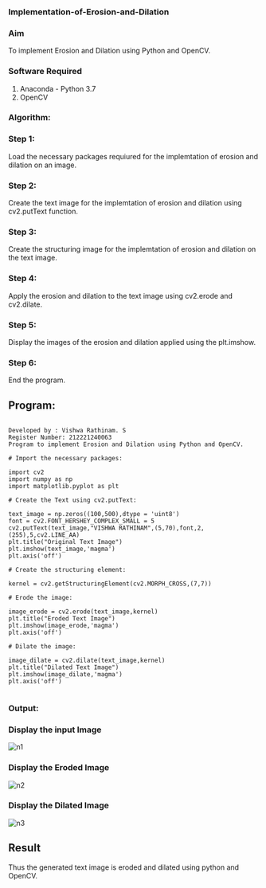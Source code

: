 ### Implementation-of-Erosion-and-Dilation
### Aim
To implement Erosion and Dilation using Python and OpenCV.
### Software Required
1. Anaconda - Python 3.7
2. OpenCV
### Algorithm:
### Step 1:
Load the necessary packages requiured for the implemtation of erosion and dilation on an image.

### Step 2:
Create the text image for the implemtation of erosion and dilation using cv2.putText function.

### Step 3:
Create the structuring image for the implemtation of erosion and dilation on the text image.

### Step 4:
Apply the erosion and dilation to the text image using cv2.erode and cv2.dilate.

### Step 5:
Display the images of the erosion and dilation applied using the plt.imshow.

### Step 6:
End the program.
 
## Program:
```

Developed by : Vishwa Rathinam. S
Register Number: 212221240063
Program to implement Erosion and Dilation using Python and OpenCV.

```

```
# Import the necessary packages:

import cv2
import numpy as np
import matplotlib.pyplot as plt
```


```
# Create the Text using cv2.putText:

text_image = np.zeros((100,500),dtype = 'uint8')
font = cv2.FONT_HERSHEY_COMPLEX_SMALL = 5
cv2.putText(text_image,"VISHWA RATHINAM",(5,70),font,2,(255),5,cv2.LINE_AA)
plt.title("Original Text Image")
plt.imshow(text_image,'magma')
plt.axis('off')
```

```
# Create the structuring element:

kernel = cv2.getStructuringElement(cv2.MORPH_CROSS,(7,7))
```

```
# Erode the image:

image_erode = cv2.erode(text_image,kernel)
plt.title("Eroded Text Image")
plt.imshow(image_erode,'magma')
plt.axis('off')
```

```
# Dilate the image:

image_dilate = cv2.dilate(text_image,kernel)
plt.title("Dilated Text Image")
plt.imshow(image_dilate,'magma')
plt.axis('off')


```
### Output:

### Display the input Image
![n1](https://github.com/Vishwarathinam/Implementation-of-Erosion-and-Dilation/assets/95266350/3f6cd905-0952-4bb2-8379-5810e286f4fa)


### Display the Eroded Image
![n2](https://github.com/Vishwarathinam/Implementation-of-Erosion-and-Dilation/assets/95266350/8d327231-d63a-48c9-a6c7-5fccaeff5c39)


### Display the Dilated Image
![n3](https://github.com/Vishwarathinam/Implementation-of-Erosion-and-Dilation/assets/95266350/05b88189-ca75-4c4a-9675-0212a7e0255c)



## Result
Thus the generated text image is eroded and dilated using python and OpenCV.
